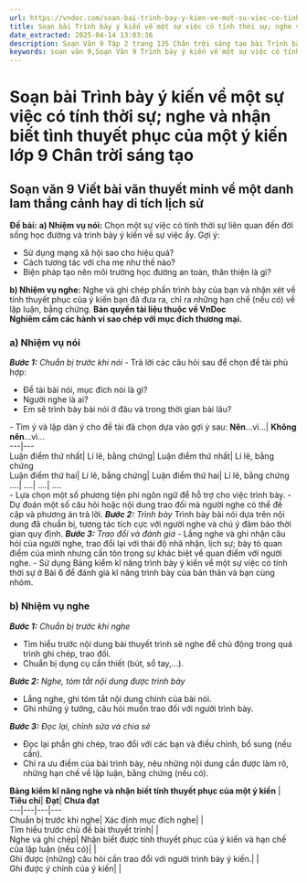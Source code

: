 ```yaml
---
url: https://vndoc.com/soan-bai-trinh-bay-y-kien-ve-mot-su-viec-co-tinh-thoi-su-nghe-va-nhan-biet-tinh-thuyet-phuc-cua-mot-y-kien-lop-9-chan-troi-sang-tao-322340
title: Soạn bài Trình bày ý kiến về một sự việc có tính thời sự; nghe và nhận biết tình thuyết phục của một ý kiến lớp 9 Chân trời sáng tạo - VnDoc.com
date_extracted: 2025-04-14 13:03:36
description: Soạn Văn 9 Tập 2 trang 135 Chân trời sáng tạo bài Trình bày ý kiến về một sự việc có tính thời sự; nghe và nhận biết tình thuyết phục của một ý kiến gồm phần trả lời chi tiết, đầy đủ, bám sát các câu hỏi, yêu cầu trong SGK (chỉ có trên VnDoc). Mời các bạn tham khảo.
keywords: soạn văn 9,Soạn Văn 9 Trình bày ý kiến về một sự việc có tính thời sự nghe và nhận biết tình thuyết phục của một ý kiến,Soạn văn 9 Tập 2 trang 135 Chân trời sáng tạo,Trình bày ý kiến về một sự việc có tính thời sự nghe và nhận biết tình thuyết phục của một ý kiến lớp 9 Chân trời sáng tạo,Trình bày ý kiến về một sự việc có tính thời sự nghe và nhận biết tình thuyết phục của một ý kiến trang 135 lớp 9,văn 9,ngữ văn 9,soạn văn 9 chân trời sáng tạo,soạn văn 9 tập 2,giải văn 9,soạn ngữ văn 9
---
```


# Soạn bài Trình bày ý kiến về một sự việc có tính thời sự; nghe và nhận biết tình thuyết phục của một ý kiến lớp 9 Chân trời sáng tạo
## **Soạn văn 9 Viết bài văn thuyết minh về một danh lam thắng cảnh hay di tích lịch sử**
**Đề bài:**
**a\) Nhiệm vụ nói:** Chọn một sự việc có tính thời sự liên quan đến đời sống học đường và trình bày ý kiến về sự việc ấy.
Gợi ý:
  * Sử dụng mạng xã hội sao cho hiệu quả?
  * Cách tương tác với cha mẹ như thế nào?
  * Biện pháp tạo nên môi trường học đường an toàn, thân thiện là gì?

**b\) Nhiệm vụ nghe:** Nghe và ghi chép phần trình bày của bạn và nhận xét về tính thuyết phục của ý kiến bạn đã đưa ra, chỉ ra những hạn chế \(nếu có\) về lập luận, bằng chứng.
**Bản quyền tài liệu thuộc về VnDoc**  
**Nghiêm cấm các hành vi sao chép với mục đích thương mại.**
### **a\) Nhiệm vụ nói**
 _**Bước 1:** Chuẩn bị trước khi nói_
\- Trả lời các câu hỏi sau để chọn đề tài phù hợp:
  * Đề tài bài nói, mục đích nói là gì?
  * Người nghe là ai?
  * Em sẽ trình bày bài nói ở đâu và trong thời gian bài lâu?

\- Tìm ý và lập dàn ý cho đề tài đã chọn dựa vào gợi ý sau:
**Nên**...vì...| **Không nên**...vì...  
---|---  
Luận điểm thứ nhất| Lí lẽ, bằng chứng| Luận điểm thứ nhất| Lí lẽ, bằng chứng  
Luận điểm thứ hai| Lí lẽ, bằng chứng| Luận điểm thứ hai| Lí lẽ, bằng chứng  
....| ....| ....| ....  
\- Lựa chọn một số phương tiện phi ngôn ngữ để hỗ trợ cho việc trình bày.
\- Dự đoán một số câu hỏi hoặc nội dung trao đối mà người nghe có thể đề cập và phương án trả lời.
_**Bước 2:** Trình bày_
Trình bày bài nói dựa trên nội dung đã chuẩn bị, tương tác tích cực với người nghe và chú ý đảm bảo thời gian quy định.
_**Bước 3:** Trao đổi và đánh giá_
\- Lắng nghe và ghi nhận câu hỏi của người nghe, trao đổi lại với thái độ nhã nhặn, lịch sự; bày tỏ quan điểm của mình nhưng cần tôn trọng sự khác biệt về quan điểm với người nghe.
\- Sử dụng Bảng kiểm kĩ năng trình bày ý kiến về một sự việc có tính thời sự ở Bài 6 để đánh giá kĩ năng trình bày của bản thân và bạn cùng nhóm.
### b\) Nhiệm vụ nghe
 _**Bước 1:** Chuẩn bị trước khi nghe_
  * Tìm hiểu trước nội dung bài thuyết trình sẽ nghe để chủ động trong quá trình ghi chép, trao đối.
  * Chuẩn bị dụng cụ cần thiết \(bút, sổ tay,...\).

_**Bước 2:** Nghe, tóm tắt nội dung được trình bày_
  * Lắng nghe, ghi tóm tắt nội dung chính của bài nói.
  * Ghi những ý tưởng, câu hỏi muốn trao đối với người trình bày.

_**Bước 3:** Đọc lại, chỉnh sửa và chia sẻ_
  * Đọc lại phần ghi chép, trao đổi với các bạn và điều chỉnh, bổ sung \(nếu cần\).
  * Chỉ ra ưu điểm của bài trình bày, nêu những nội dung cần được làm rõ, những hạn chế về lập luận, bằng chứng \(nếu có\).

**Bảng kiểm kĩ năng nghe và nhận biết tính thuyết phục của một ý kiến**
| **Tiêu chí**| **Đạt**| **Chưa đạt**  
---|---|---|---  
Chuẩn bị trước khi nghe| Xác định mục đích nghe| |   
Tìm hiểu trước chủ đề bài thuyết trình| |   
Nghe và ghi chép| Nhận biết được tính thuyết phục của ý kiến và hạn chế của lập luận \(nếu có\)| |   
Ghi được \(những\) câu hỏi cần trao đổi với người trình bày ý kiến.| |   
Ghi được ý chính của ý kiến| | 
